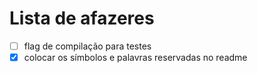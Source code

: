# Lista de afazeres

- [ ] flag de compilação para testes
- [x] colocar os símbolos e palavras reservadas no readme
